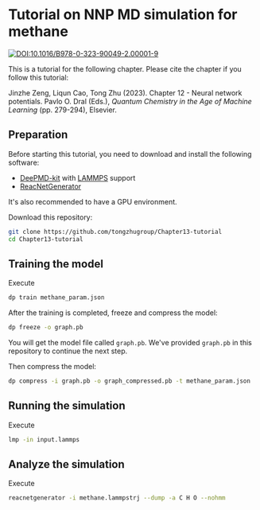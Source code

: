 # Tutorial on NNP MD simulation for methane

[![DOI:10.1016/B978-0-323-90049-2.00001-9](https://img.shields.io/badge/DOI-10.1016%2FB978--0--323--90049--2.00001--9-blue)](https://doi.org/10.1016/B978-0-323-90049-2.00001-9)

This is a tutorial for the following chapter. Please cite the chapter if you follow this tutorial:

Jinzhe Zeng, Liqun Cao, Tong Zhu (2023). Chapter 12 - Neural network potentials. Pavlo O. Dral (Eds.), _Quantum Chemistry in the Age of Machine Learning_ (pp. 279-294), Elsevier.

## Preparation

Before starting this tutorial, you need to download and install the following software:

- [DeePMD-kit](https://github.com/deepmodeling/deepmd-kit/) with [LAMMPS](https://github.com/lammps/lammps) support
- [ReacNetGenerator](https://github.com/tongzhugroup/reacnetgenerator)

It's also recommended to have a GPU environment.

Download this repository:

```sh
git clone https://github.com/tongzhugroup/Chapter13-tutorial
cd Chapter13-tutorial
```

## Training the model

Execute

```sh
dp train methane_param.json
```

After the training is completed, freeze and compress the model:

```sh
dp freeze -o graph.pb
```

You will get the model file called `graph.pb`. We've provided `graph.pb` in this repository to continue the next step.

Then compress the model:
```sh
dp compress -i graph.pb -o graph_compressed.pb -t methane_param.json
```

## Running the simulation

Execute

```sh
lmp -in input.lammps
```

## Analyze the simulation

Execute

```sh
reacnetgenerator -i methane.lammpstrj --dump -a C H O --nohmm
```

